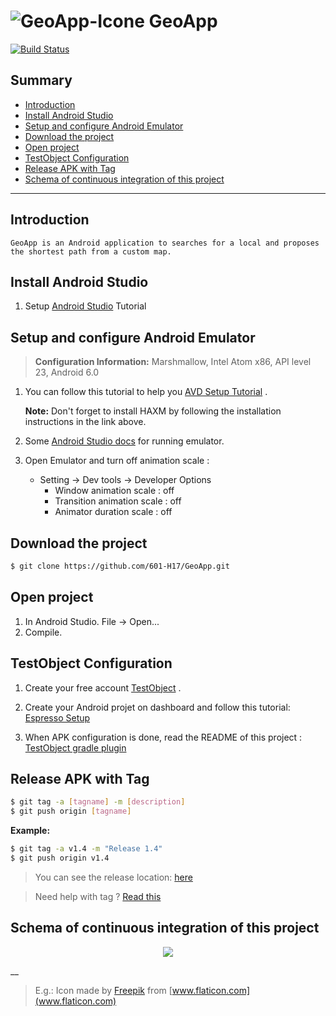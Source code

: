 # ![GeoApp-Icone] GeoApp

[![Build Status][travis-image-geo]][travis-url-geo]
## Summary

* [Introduction]
* [Install Android Studio]
* [Setup and configure Android Emulator]
* [Download the project]
* [Open project]
* [TestObject Configuration]
* [Release APK with Tag]
* [Schema of continuous integration of this project]

___

## Introduction
    GeoApp is an Android application to searches for a local and proposes the shortest path from a custom map.

## Install Android Studio 

1. Setup [Android Studio] Tutorial

## Setup and configure Android Emulator
 > **Configuration Information:**
    Marshmallow, Intel Atom x86, API level 23, Android 6.0

1. You can follow this tutorial to help you [AVD Setup Tutorial] .

   **Note:**
        Don't forget to install HAXM by following the installation instructions in the link above.
3. Some [Android Studio docs] for running emulator.
    
4. Open Emulator and turn off animation scale :

    - Setting -> Dev tools -> Developer Options
        - Window animation scale : off
        - Transition animation scale : off
        - Animator duration scale : off

## Download the project
```bash
$ git clone https://github.com/601-H17/GeoApp.git
```
## Open project

1. In Android Studio. File -> Open...
2. Compile.

## TestObject Configuration
1. Create your free account [TestObject] . 
 
2. Create your Android projet on dashboard and follow this tutorial: [Espresso Setup]

3. When APK configuration is done, read the README of this project :  [TestObject gradle plugin]

## Release APK with Tag
```bash
$ git tag -a [tagname] -m [description]
$ git push origin [tagname]
```
**Example:** 
```bash
$ git tag -a v1.4 -m "Release 1.4"
$ git push origin v1.4
```
>You can see the release location: [here][Release-Location]

> Need help with tag ? [Read this][Git-Tag-Help]

## Schema of continuous integration of this project
<p align="center">
  <img src="https://cloud.githubusercontent.com/assets/5929986/23721169/f604cca6-040e-11e7-9684-603961057cb9.png" />
</p>

__
> E.g.: Icon made by [Freepik](http://www.freepik.com/) from [www.flaticon.com](www.flaticon.com) 




[GeoApp-Icone]: http://image.noelshack.com/fichiers/2017/10/1488988686-school.png
[travis-image-geo]: https://travis-ci.org/601-H17/GeoApp.svg?branch=master
[travis-url-geo]: https://travis-ci.org/601-H17/GeoApp
[Introduction]: https://github.com/601-H17/GeoApp#introduction
[Install Android Studio]: https://github.com/601-H17/GeoApp#install-android-studio
[Release APK with Tag]: https://github.com/601-H17/GeoApp#release-apk-with-tag
[Setup and configure Android Emulator]: https://github.com/601-H17/GeoApp#setup-and-configure-android-emulator
[Download the project]: https://github.com/601-H17/GeoApp#download-the-project
[Open project]: https://github.com/601-H17/GeoApp#open-project
[TestObject Configuration]: https://github.com/601-H17/GeoApp#testobject-configuration
[Schema of continuous integration of this project]: https://github.com/601-H17/GeoApp#schema-of-continuous-integration-of-this-project
[Android Studio]: https://developer.android.com/studio/index.html
[AVD Setup Tutorial]: https://docs.nativescript.org/tooling/android-virtual-devices
[Android Studio docs]: https://developer.android.com/studio/run/emulator.html
[TestObject]: https://app.testobject.com/#/signup
[Espresso Setup]: https://help.testobject.com/docs/testing-tools/robotium-espresso/setup/
[TestObject gradle plugin]: https://github.com/testobject/testobject-gradle-plugin
[Git-Tag-Help]: https://git-scm.com/book/en/v2/Git-Basics-Tagging
[Release-Location]: https://github.com/601-H17/GeoApp/releases